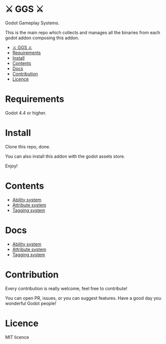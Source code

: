 ⚔️ GGS ⚔️
=======

Godot Gameplay Systems.

This is the main repo which collects and manages all the binaries from each godot addon composing this addon.

- [⚔️ GGS ⚔️](#️-ggs-️)
- [Requirements](#requirements)
- [Install](#install)
- [Contents](#contents)
- [Docs](#docs)
- [Contribution](#contribution)
- [Licence](#licence)

# Requirements

Godot 4.4 or higher.

# Install

Clone this repo, done.

You can also install this addon with the godot assets store.

Enjoy! 

# Contents

- [Ability system](https://github.com/OctoD/godot-gameplay-abilities)
- [Attribute system](https://github.com/OctoD/godot_gameplay_attributes)
- [Tagging system](https://github.com/OctoD/godot-gameplay-tags)

# Docs

- [Ability system](https://github.com/OctoD/godot-gameplay-abilities/blob/main/README.md)
- [Attribute system](https://github.com/OctoD/godot_gameplay_attributes/blob/master/README.md)
- [Tagging system](https://github.com/OctoD/godot-gameplay-tags/blob/main/docs/readme.md)

# Contribution

Every contribution is really welcome, feel free to contribute!

You can open PR, issues, or you can suggest features. Have a good day you wonderful Godot people!

# Licence

MIT licence
